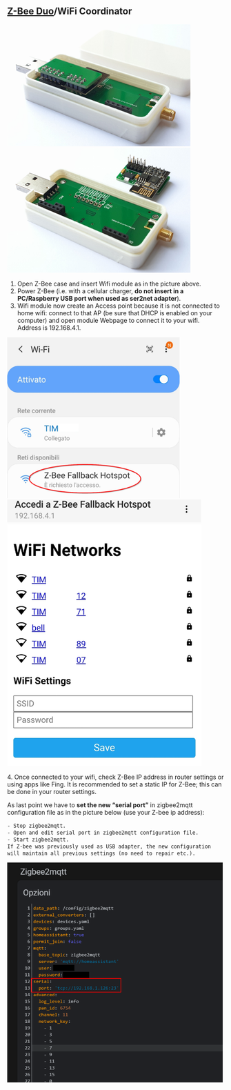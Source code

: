 ## [Z-Bee Duo](https://gio-dot.github.io/Z-Bee-Duo/)/WiFi Coordinator

<p float="left">
  <img src="https://github.com/Gio-dot/Z-Bee-Duo/blob/main/images/20210415_112758.jpg?raw=true" width="425" /> 
  <img src="https://github.com/Gio-dot/Z-Bee-Duo/blob/main/images/20210415_113334.jpg?raw=true" width="425" /> 
</p>

1.	Open Z-Bee case and insert Wifi module as in the picture above.
2.	Power Z-Bee (i.e. with a cellular charger, **do not insert in a PC/Raspberry USB port when used as ser2net adapter**).
3.	Wifi module now create an Access point because it is not connected to home wifi: connect to that AP (be sure that DHCP is enabled on your computer) and open module Webpage to connect it to your wifi. Address is 192.168.4.1.
<p float="left">
  <img src="https://github.com/Gio-dot/Z-Bee-Duo/blob/main/images/Settings.png?raw=true" width="400" /> 
  <img src="https://github.com/Gio-dot/Z-Bee-Duo/blob/main/images/CaptivePortalLogin.png?raw=true" width="450" /> 
</p>
4.	Once connected to your wifi, check Z-Bee IP address in router settings or using apps like Fing. It is recommended to set a static IP for Z-Bee; this can be done in your router settings.

As last point we have to **set the new “serial port”** in zigbee2mqtt configuration file as in the picture below (use your Z-bee ip address):

```
- Stop zigbee2mqtt.
- Open and edit serial port in zigbee2mqtt configuration file.
- Start zigbee2mqtt.
If Z-bee was previously used as USB adapter, the new configuration will maintain all previous settings (no need to repair etc.).
```
<p float="left">
  <img src="https://github.com/Gio-dot/Z-Bee-Duo/blob/main/images/Zigbee2mqtt+Esp-Link+Esp-01s+Z-Bee%20Duo.png?raw=true" width="500" /> 
</p>


